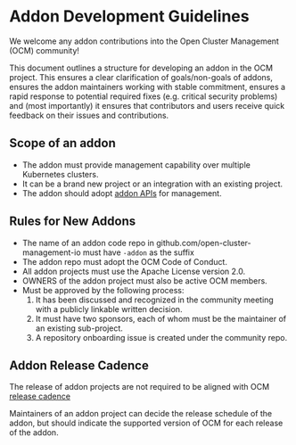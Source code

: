 # Addon Development Guidelines

We welcome any addon contributions into the Open Cluster Management (OCM) community!

This document outlines a structure for developing an addon in the OCM project.
This ensures a clear clarification of goals/non-goals of addons,
ensures the addon maintainers working with stable commitment, ensures a rapid response
to potential required fixes (e.g. critical security problems) and (most importantly)
it ensures that contributors and users receive quick feedback on their issues and contributions.

## Scope of an addon

- The addon must provide management capability over multiple Kubernetes clusters.
- It can be a brand new project or an integration with an existing project.
- The addon should adopt [addon APIs](https://open-cluster-management.io/concepts/addon/) for management.

## Rules for New Addons

* The name of an addon code repo in github.com/open-cluster-management-io must have `-addon` as the suffix
* The addon repo must adopt the OCM Code of Conduct.
* All addon projects must use the Apache License version 2.0.
* OWNERS of the addon project must also be active OCM members.
* Must be approved by the following process:
  1. It has been discussed and recognized in the community meeting with a publicly linkable written decision.
  2. It must have two sponsors, each of whom must be the maintainer of an existing sub-project.
  3. A repository onboarding issue is created under the community repo.

## Addon Release Cadence

The release of addon projects are not required to be aligned with OCM [release cadence](release.md)

Maintainers of an addon project can decide the release schedule of the addon, but should indicate the supported version
of OCM for each release of the addon.
